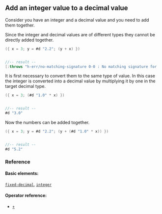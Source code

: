 <!---
  This markdown file was generated. Do not edit.
  -->

## Add an integer value to a decimal value

Consider you have an integer and a decimal value and you need to add them together.

Since the integer and decimal values are of different types they cannot be directly added together.

```java
({ x = 3; y = #d "2.2"; (y + x) })


//-- result --
[:throws "h-err/no-matching-signature 0-0 : No matching signature for '+'"]
```

It is first necessary to convert them to the same type of value. In this case the integer is converted into a decimal value by multiplying it by one in the target decimal type.

```java
({ x = 3; (#d "1.0" * x) })


//-- result --
#d "3.0"
```

Now the numbers can be added together.

```java
({ x = 3; y = #d "2.2"; (y + (#d "1.0" * x)) })


//-- result --
#d "5.2"
```

### Reference

#### Basic elements:

[`fixed-decimal`](../halite_basic-syntax-reference-j.md#fixed-decimal), [`integer`](../halite_basic-syntax-reference-j.md#integer)

#### Operator reference:

* [`+`](halite_full-reference-j.md#_A)


